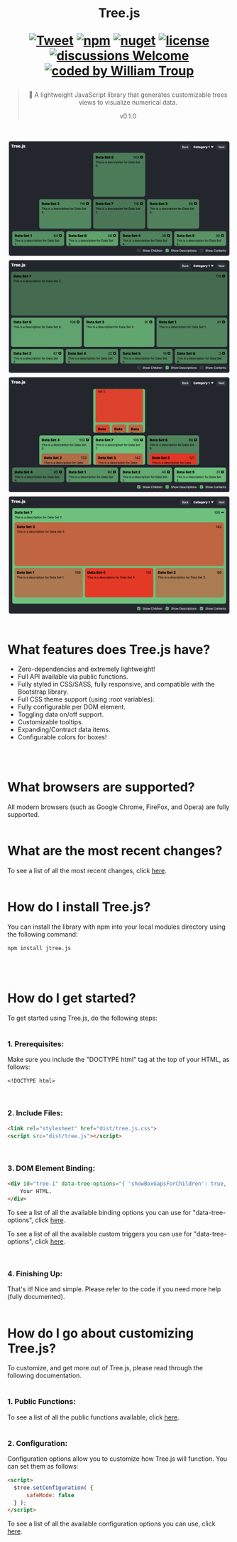 <h1 align="center">
Tree.js

[![Tweet](https://img.shields.io/twitter/url/http/shields.io.svg?style=social)](https://twitter.com/intent/tweet?text=Tree.js%2C%20a%20free%20JavaScript%data%20tree&url=https://github.com/williamtroup/Tree.js&hashtags=javascript,tree,data)
[![npm](https://img.shields.io/badge/npmjs-v0.1.0-blue)](https://www.npmjs.com/package/jtree.js)
[![nuget](https://img.shields.io/badge/nuget-v0.1.0-purple)](https://www.nuget.org/packages/jTree.js/)
[![license](https://img.shields.io/badge/license-MIT-green)](https://github.com/williamtroup/Tree.js/blob/main/LICENSE.txt)
[![discussions Welcome](https://img.shields.io/badge/discussions-Welcome-red)](https://github.com/williamtroup/Tree.js/discussions)
[![coded by William Troup](https://img.shields.io/badge/coded_by-William_Troup-yellow)](https://william-troup.com/)
</h1>

> <p align="center">🌲 A lightweight JavaScript library that generates customizable trees views to visualize numerical data.</p>
> <p align="center">v0.1.0</p>
<br />

![Tree.js - Gaps](docs/images/main-1.png)
![Tree.js - No Gaps](docs/images/main-2.png)
![Tree.js - Children](docs/images/main-3.png)
![Tree.js - Expanded](docs/images/main-4.png)
<br>
<br>

<h1>What features does Tree.js have?</h1>

- Zero-dependencies and extremely lightweight!
- Full API available via public functions.
- Fully styled in CSS/SASS, fully responsive, and compatible with the Bootstrap library.
- Full CSS theme support (using :root variables).
- Fully configurable per DOM element.
- Toggling data on/off support.
- Customizable tooltips.
- Expanding/Contract data items.
- Configurable colors for boxes!
<br />
<br />


<h1>What browsers are supported?</h1>

All modern browsers (such as Google Chrome, FireFox, and Opera) are fully supported.
<br>
<br>


<h1>What are the most recent changes?</h1>

To see a list of all the most recent changes, click [here](docs/CHANGE_LOG.md).
<br>
<br>


<h1>How do I install Tree.js?</h1>

You can install the library with npm into your local modules directory using the following command:

```markdown
npm install jtree.js
```
<br>
<br>


<h1>How do I get started?</h1>

To get started using Tree.js, do the following steps:
<br>
<br>

### 1. Prerequisites:

Make sure you include the "DOCTYPE html" tag at the top of your HTML, as follows:

```markdown
<!DOCTYPE html>
```
<br>


### 2. Include Files:

```markdown
<link rel="stylesheet" href="dist/tree.js.css">
<script src="dist/tree.js"></script>
```
<br>


### 3. DOM Element Binding:

```markdown
<div id="tree-1" data-tree-options="{ 'showBoxGapsForChildren': true, 'data': [] }">
    Your HTML.
</div>
```

To see a list of all the available binding options you can use for "data-tree-options", click [here](docs/binding/OPTIONS.md).

To see a list of all the available custom triggers you can use for "data-tree-options", click [here](docs/binding/CUSTOM_TRIGGERS.md).

<br>


### 4. Finishing Up:

That's it! Nice and simple. Please refer to the code if you need more help (fully documented).
<br>
<br>

<h1>How do I go about customizing Tree.js?</h1>

To customize, and get more out of Tree.js, please read through the following documentation.
<br>
<br>


### 1. Public Functions:

To see a list of all the public functions available, click [here](docs/PUBLIC_FUNCTIONS.md).
<br>
<br>


### 2. Configuration:

Configuration options allow you to customize how Tree.js will function.  You can set them as follows:

```markdown
<script> 
  $tree.setConfiguration( {
      safeMode: false
  } );
</script>
```

To see a list of all the available configuration options you can use, click [here](docs/configuration/OPTIONS.md).